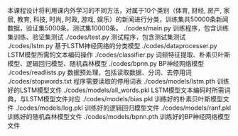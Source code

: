 本课程设计将利用课内外学习的不同方法，对属于10个类别（体育, 财经, 房产, 家居, 教育, 科技, 时尚, 时政, 游戏, 娱乐）的新闻进行分类，训练集共50000条新闻数据，验证集5000条，测试集10000条。
./codes/main.py	训练程序，包含训练集训练、验证集测试
./codes/test.py	测试程序，包含测试集测试
./codes/lstm.py	基于LSTM神经网络的分类模型
./codes/dataprocesser.py	LSTM模型所需的文本编码操作
./codes/classifier.py	词频特征提取、朴素贝叶斯模型、逻辑回归模型、随机森林模型
./codes/bpnn.py	BP神经网络模型
./codes/readlists.py	数据预处理，包括读取数据、分词、去停用词
./codes/stopwords.txt	程序需要读取的停用词表
./codes/models/lstm.pth	训练好的LSTM模型文件
./codes/models/all_words.pkl	LSTM模型文本编码时所需词典，与LSTM模型文件对应
./codes/models/bias.pkl	训练好的朴素贝叶斯模型文件
./codes/models/log.pkl	训练好的逻辑回归模型文件
./codes/models/ranf.pkl	训练好的随机森林模型文件
./codes/models/bpnn.pth	训练好的BP神经网络模型文件
